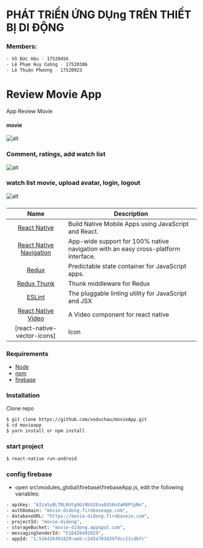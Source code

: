 # PHÁT TRiỂN ỨNG DỤng TRÊN THIẾT BỊ DI ĐỘNG
### Members:
```sh
- Võ Đức Hậu - 17520456
- Lê Phạm Huy Cường - 17520306
- Lê Thuận Phương - 17520923
```
# Review Movie App
App Review Movie
#### movie
![alt](https://i0.wp.com/s1.uphinh.org/2020/07/09/hinh01.png)

### Comment, ratings, add watch list
![alt](https://i0.wp.com/s1.uphinh.org/2020/07/09/hinh02.png)

### watch list movie, upload avatar, login, logout
![alt](https://i0.wp.com/s1.uphinh.org/2020/07/09/hinh03.png)

### 
| Name             | Description   |
| :-------------:|--------------|
| [React Native](http://facebook.github.io/react-native/releases/0.32/) |  Build Native Mobile Apps using JavaScript and React. |
| [React Native Navigation](https://github.com/wix/react-native-navigation) | App-wide support for 100% native navigation with an easy cross-platform interface. |
| [Redux](https://nodejs.org/) | Predictable state container for JavaScript apps.  |
| [Redux Thunk](https://github.com/gaearon/redux-thunk) | Thunk middleware for Redux | 
| [ESLint](http://eslint.org/) | The pluggable linting utility for JavaScript and JSX |
| [React Native Video](https://github.com/react-native-community/react-native-video) | A Video component for react native |
| [react-native-vector-icons] | Icon |
### Requirements
- [Node](https://nodejs.org/)
- [npm](https://npmjs.com)
- [firebase](https://console.firebase.google.com/u/0/)
### Installation

Clone repo

```sh
$ git clone https://github.com/voduchau/movieApp.git
$ cd movieapp
$ yarn install or npm install
```
### start project
```sh
$ react-native run-android
```
### config firebase
  - open src\modules\_global\firebase\firebaseApp.js, edit the following variables:
  ```sh
  - apiKey: "AIzaSyBLTRLRUtg9GiNVG2Ena8XS6nXaM8PtpNo",
  - authDomain: "movie-didong.firebaseapp.com",
  - databaseURL: "https://movie-didong.firebaseio.com",
  - projectId: "movie-didong",
  - storageBucket: "movie-didong.appspot.com",
  - messagingSenderId: "516426491829",
  - appId: "1:516426491829:web:c2d3a781839fdcc11cdbfc"
```

